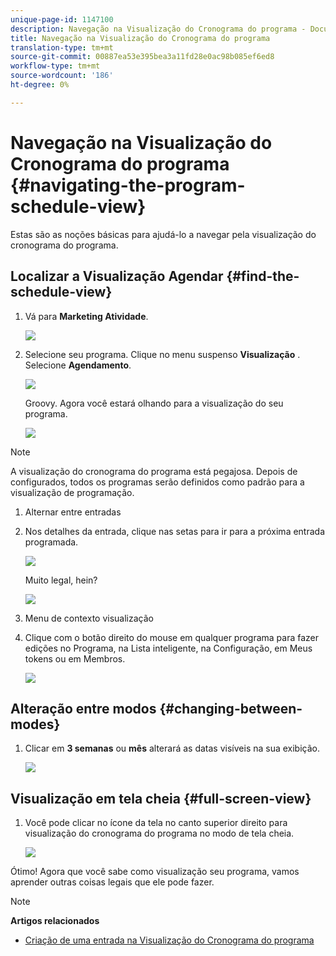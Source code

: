 ```yaml
---
unique-page-id: 1147100
description: Navegação na Visualização do Cronograma do programa - Documentos do Marketing - Documentação do produto
title: Navegação na Visualização do Cronograma do programa
translation-type: tm+mt
source-git-commit: 00887ea53e395bea3a11fd28e0ac98b085ef6ed8
workflow-type: tm+mt
source-wordcount: '186'
ht-degree: 0%

---
```



# Navegação na Visualização do Cronograma do programa {#navigating-the-program-schedule-view}

Estas são as noções básicas para ajudá-lo a navegar pela visualização do cronograma do programa.

## Localizar a Visualização Agendar {#find-the-schedule-view}

1. Vá para **Marketing Atividade**.

   ![](assets/login-marketing-activities.png)

1. Selecione seu programa. Clique no menu suspenso **Visualização** . Selecione **Agendamento**.

   ![](assets/image2014-9-17-11-3a38-3a3.png)

   Groovy. Agora você estará olhando para a visualização do seu programa.

   ![](assets/image2014-9-17-11-3a38-3a14.png)

>[!NOTE]
>
>A visualização do cronograma do programa está pegajosa. Depois de configurados, todos os programas serão definidos como padrão para a visualização de programação.

1. Alternar entre entradas
1. Nos detalhes da entrada, clique nas setas para ir para a próxima entrada programada.

   ![](assets/image2014-9-17-11-3a38-3a54.png)

   Muito legal, hein?

   ![](assets/image2014-9-17-11-3a39-3a10.png)

1. Menu de contexto visualização
1. Clique com o botão direito do mouse em qualquer programa para fazer edições no Programa, na Lista inteligente, na Configuração, em Meus tokens ou em Membros.

   ![](assets/image2014-9-17-11-3a39-3a59.png)

## Alteração entre modos {#changing-between-modes}

1. Clicar em **3 semanas** ou **mês** alterará as datas visíveis na sua exibição.

   ![](assets/image2014-9-17-11-3a40-3a19.png)

## Visualização em tela cheia {#full-screen-view}

1. Você pode clicar no ícone da tela no canto superior direito para visualização do cronograma do programa no modo de tela cheia.

   ![](assets/image2014-9-17-11-3a40-3a45.png)

Ótimo! Agora que você sabe como visualização seu programa, vamos aprender outras coisas legais que ele pode fazer.

>[!NOTE]
>
>**Artigos relacionados**
>
>* [Criação de uma entrada na Visualização do Cronograma do programa](creating-an-entry-in-the-program-schedule-view.md)

>



